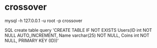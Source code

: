 # crossover
mysql -h 127.0.0.1 -u root -p crossover

SQL create table query
'CREATE TABLE IF NOT EXISTS Users(ID int NOT NULL AUTO_INCREMENT, Name varchar(25) NOT NULL, Coins int NOT NULL, PRIMARY KEY (ID))'